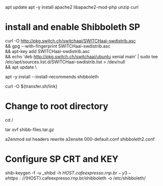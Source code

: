 apt update
apt -y install apache2 libapache2-mod-php unzip curl


# install and enable Shibboleth SP
curl -O http://pkg.switch.ch/switchaai/SWITCHaai-swdistrib.asc \
&& gpg --with-fingerprint  SWITCHaai-swdistrib.asc \
&& apt-key add SWITCHaai-swdistrib.asc \
&& echo 'deb http://pkg.switch.ch/switchaai/ubuntu xenial main' | sudo tee /etc/apt/sources.list.d/SWITCHaai-swdistrib.list > /dev/null \
&& apt update \

apt -y install --install-recommends shibboleth

curl -O ${transfer.sh/link}

# Change to root directory
cd /

tar xvf shibb-files.tar.gz

a2enmod ssl headers rewrite
a2ensite 000-default.conf shibboleth2.conf

# Configure SP CRT and KEY
shib-keygen -f -u _shibd -h ${HOST}.cafeexpresso.rnp.br -y 3 -e https://${HOST}.cafeexpresso.rnp.br/shibboleth -o /etc/shibboleth/

